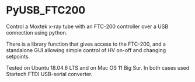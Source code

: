 # PyUSB_FTC200
Control a Moxtek x-ray tube with an FTC-200 controller over a USB connection using python.

There is a library function that gives access to the FTC-200, and a standalone GUI allowing simple control of HV on-off and changing setpoints.

Tested on Ubuntu 18.04.6 LTS and on Mac OS 11 Big Sur. In both cases used Startech FTDI USB-serial converter.


